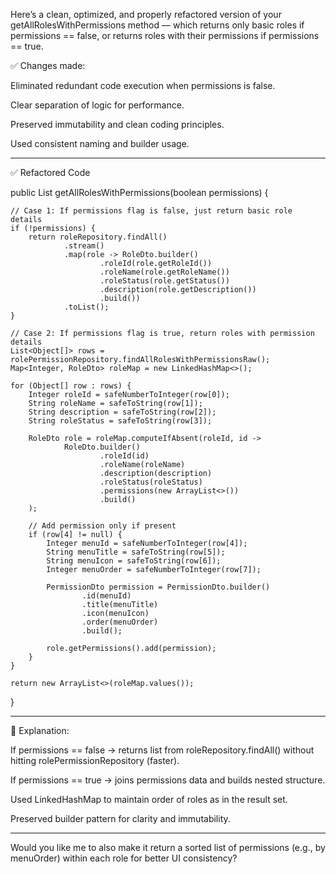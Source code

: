 Here’s a clean, optimized, and properly refactored version of your getAllRolesWithPermissions method — which returns only basic roles if permissions == false, or returns roles with their permissions if permissions == true.

✅ Changes made:

Eliminated redundant code execution when permissions is false.

Clear separation of logic for performance.

Preserved immutability and clean coding principles.

Used consistent naming and builder usage.



---

✅ Refactored Code

public List<RoleDto> getAllRolesWithPermissions(boolean permissions) {

    // Case 1: If permissions flag is false, just return basic role details
    if (!permissions) {
        return roleRepository.findAll()
                .stream()
                .map(role -> RoleDto.builder()
                        .roleId(role.getRoleId())
                        .roleName(role.getRoleName())
                        .roleStatus(role.getStatus())
                        .description(role.getDescription())
                        .build())
                .toList();
    }

    // Case 2: If permissions flag is true, return roles with permission details
    List<Object[]> rows = rolePermissionRepository.findAllRolesWithPermissionsRaw();
    Map<Integer, RoleDto> roleMap = new LinkedHashMap<>();

    for (Object[] row : rows) {
        Integer roleId = safeNumberToInteger(row[0]);
        String roleName = safeToString(row[1]);
        String description = safeToString(row[2]);
        String roleStatus = safeToString(row[3]);

        RoleDto role = roleMap.computeIfAbsent(roleId, id ->
                RoleDto.builder()
                        .roleId(id)
                        .roleName(roleName)
                        .description(description)
                        .roleStatus(roleStatus)
                        .permissions(new ArrayList<>())
                        .build()
        );

        // Add permission only if present
        if (row[4] != null) {
            Integer menuId = safeNumberToInteger(row[4]);
            String menuTitle = safeToString(row[5]);
            String menuIcon = safeToString(row[6]);
            Integer menuOrder = safeNumberToInteger(row[7]);

            PermissionDto permission = PermissionDto.builder()
                    .id(menuId)
                    .title(menuTitle)
                    .icon(menuIcon)
                    .order(menuOrder)
                    .build();

            role.getPermissions().add(permission);
        }
    }

    return new ArrayList<>(roleMap.values());
}


---

🧠 Explanation:

If permissions == false → returns list from roleRepository.findAll() without hitting rolePermissionRepository (faster).

If permissions == true → joins permissions data and builds nested structure.

Used LinkedHashMap to maintain order of roles as in the result set.

Preserved builder pattern for clarity and immutability.



---

Would you like me to also make it return a sorted list of permissions (e.g., by menuOrder) within each role for better UI consistency?

